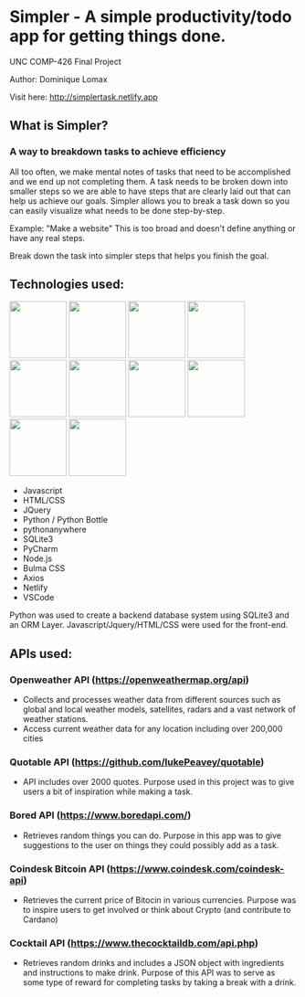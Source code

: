 # Simpler - A simple productivity/todo app for getting things done.
UNC COMP-426 Final Project

Author: Dominique Lomax

Visit here: http://simplertask.netlify.app


## What is Simpler?
### A way to breakdown tasks to achieve efficiency

All too often, we make mental notes of tasks that need to be accomplished and we end up not completing them. A task needs to be broken down into smaller steps so we are able to have steps that are clearly laid out that can help us achieve our goals. Simpler allows you to break a task down so you can easily visualize what needs to be done step-by-step.

Example: "Make a website" This is too broad and doesn't define anything or have any real steps.

Break down the task into simpler steps that helps you finish the goal.

## Technologies used:
[<img src="https://i.postimg.cc/wT7GyPjn/javascript.png" width="100" height="100">](https://javascript.com)
[<img src="https://i.postimg.cc/rsPcGrWT/html.png" width="100" height="100">](https://developer.mozilla.org/en-US/docs/Web/HTML)
[<img src="https://i.postimg.cc/Hs8CDjXJ/css.png" width="100" height="100">](https://developer.mozilla.org/en-US/docs/Web/CSS)
[<img src="https://i.postimg.cc/FsJVLvm2/jquery.png" width="100" height="100">](https://jquery.com)
[<img src="https://i.postimg.cc/FsN0wk2p/python.png" width="100" height="100">](https://python.org)
[<img src="https://i.postimg.cc/7Zf1NGGL/bottle.png" width="100" height="100">](http://bottlepy.org/docs/dev/?ref=stackshare)
[<img src="https://i.postimg.cc/x1Vhw597/nodejs.png" width="100" height="100">](https://nodejs.org)
[<img src="https://i.postimg.cc/mDF2dVLD/bulma-logo.png" width="100" height="100">](https://bulma.io/)
[<img src="https://i.postimg.cc/tC6W1tF9/netlify.png" width="100" height="100">](https://www.netlify.com/)
[<img src="https://i.postimg.cc/7YbTvvxs/vscode.png" width="100" height="100">](https://code.visualstudio.com/)

- Javascript
- HTML/CSS
- JQuery
- Python / Python Bottle
- pythonanywhere
- SQLite3
- PyCharm
- Node.js
- Bulma CSS
- Axios
- Netlify
- VSCode

Python was used to create a backend database system using SQLite3 and an ORM Layer. Javascript/Jquery/HTML/CSS were used for the front-end.


## APIs used:
### Openweather API (https://openweathermap.org/api)
- Collects and processes weather data from different sources such as global and local weather models, satellites, radars and a vast network of weather stations.
- Access current weather data for any location including over 200,000 cities

### Quotable API (https://github.com/lukePeavey/quotable)
- API includes over 2000 quotes. Purpose used in this project was to give users a bit of inspiration while making a task.

### Bored API (https://www.boredapi.com/)
- Retrieves random things you can do. Purpose in this app was to give suggestions to the user on things they could possibly add as a task.

### Coindesk Bitcoin API (https://www.coindesk.com/coindesk-api)
- Retrieves the current price of Bitocin in various currencies. Purpose was to inspire users to get involved or think about Crypto (and contribute to Cardano)

### Cocktail API (https://www.thecocktaildb.com/api.php)
- Retrieves random drinks and includes a JSON object with ingredients and instructions to make drink. Purpose of this API was to serve as some type of reward for completing tasks by taking a break with a drink.
